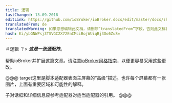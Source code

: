 ```yaml
---
title: 逻辑
lastChanged: 13.09.2018
editLink: https://github.com/ioBroker/ioBroker.docs/edit/master/docs/zh-cn/logic/README.md
translatedFrom: de
translatedWarning: 如果您想编辑此文档，请删除“translatedFrom”字段，否则此文档将再次自动翻译
hash: Ki/ybGNWPsj3TSVGC2X72EnCMciBojWUiqBj3Oo6Zu8=
---
```

＃逻辑
？&gt; ***这是一张通配符***。 <br><br>帮助ioBroker并扩展这篇文章。请注意[ioBroker风格指南](community/styleguidedoc)，以便更容易采用这些更改。

@@@ target这里是脚本适配器表面主屏幕的“高级”描述。也许每个屏幕都有一张图片，上面有重要区域和可能性的解释。

子对话框和详细信息应参考适配器对适当适配器的引用。
@@@